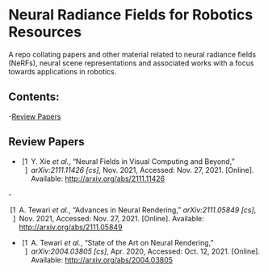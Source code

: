 # Neural Radiance Fields for Robotics Resources
A repo collating papers and other material related to neural radiance fields (NeRFs), neural scene representations and associated works with a focus towards applications in robotics.

## Contents:
-[Review Papers](#review_papers)



<a name="review_papers"></a>
## Review Papers
- <div class="csl-entry" style="clear: left; ">
    <div class="csl-left-margin" style="float: left; padding-right: 0.5em;text-align: right; width: 1em;">[1]</div><div class="csl-right-inline" style="margin: 0 .4em 0 1.5em;">Y. Xie <i>et al.</i>, “Neural Fields in Visual Computing and Beyond,” <i>arXiv:2111.11426 [cs]</i>, Nov. 2021, Accessed: Nov. 27, 2021. [Online]. Available: <a href="http://arxiv.org/abs/2111.11426">http://arxiv.org/abs/2111.11426</a></div>
  </div>

-<div class="csl-entry" style="clear: left; ">
    <div class="csl-left-margin" style="float: left; padding-right: 0.5em;text-align: right; width: 1em;">[1]</div><div class="csl-right-inline" style="margin: 0 .4em 0 1.5em;">A. Tewari <i>et al.</i>, “Advances in Neural Rendering,” <i>arXiv:2111.05849 [cs]</i>, Nov. 2021, Accessed: Nov. 27, 2021. [Online]. Available: <a href="http://arxiv.org/abs/2111.05849">http://arxiv.org/abs/2111.05849</a></div>
  </div>

- <div class="csl-entry" style="clear: left; ">
    <div class="csl-left-margin" style="float: left; padding-right: 0.5em;text-align: right; width: 1em;">[1]</div><div class="csl-right-inline" style="margin: 0 .4em 0 1.5em;">A. Tewari <i>et al.</i>, “State of the Art on Neural Rendering,” <i>arXiv:2004.03805 [cs]</i>, Apr. 2020, Accessed: Oct. 12, 2021. [Online]. Available: <a href="http://arxiv.org/abs/2004.03805">http://arxiv.org/abs/2004.03805</a></div>
  </div>

